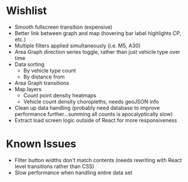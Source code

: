 # Wishlist

-   Smooth fullscreen transition (expensive)
-   Better link between graph and map (hovering bar label highlights CP, etc.)
-   Multiple filters applied simultaneously (i.e. M5, A30)
-   Area Graph direction series toggle, rather than just vehicle type over time
-   Data sorting
    -   By vehicle type count
    -   By distance from
-   Area Graph transitions
-   Map layers
    -   Count point density heatmaps
    -   Vehicle count density choropleths, needs geoJSON info
-   Clean up data handling (probably need database to improve performance further...summing all counts is apocalyptically slow)
-   Extract load screen logic outside of React for more responsiveness

# Known Issues

-   Filter button widths don't match contents (needs rewriting with React level transitions rather than CSS)
-   Slow performance when handling entire data set
